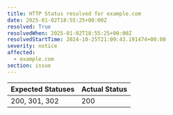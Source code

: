 ```yaml
---
title: HTTP Status resolved for example.com
date: 2025-01-02T18:55:25+00:00Z
resolved: True
resolvedWhen: 2025-01-02T18:55:25+00:00Z
resolvedStartTime: 2024-10-25T21:09:43.191474+00:00
severity: notice
affected:
  - example.com
section: issue
---
```


| Expected Statuses | Actual Status  |
|-------------------|----------------|
| 200, 301, 302 | 200 |
